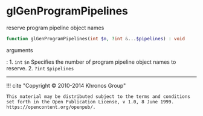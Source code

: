 # glGenProgramPipelines
reserve program pipeline object names

```php
function glGenProgramPipelines(int $n, ?int &...$pipelines) : void
```



arguments

:    1. `int` `$n` Specifies the number of program pipeline object names to
    reserve.
    2. `?int` `$pipelines` 



---
     

!!! cite "Copyright © 2010-2014 Khronos Group"

    This material may be distributed subject to the terms and conditions set forth in the Open Publication License, v 1.0, 8 June 1999. https://opencontent.org/openpub/.